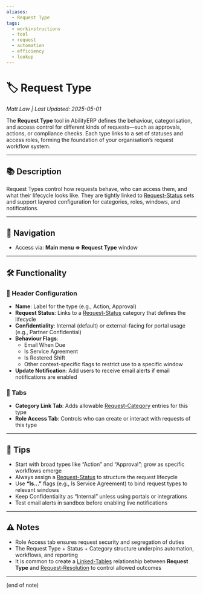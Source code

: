 ```yaml
---
aliases:
  - Request Type
tags:
  - workinstructions
  - tool
  - request
  - automation
  - efficiency
  - lookup
---
```


# 🏷️ Request Type

*Matt Law | Last Updated: 2025-05-01*

The **Request Type** tool in AbilityERP defines the behaviour, categorisation, and access control for different kinds of requests—such as approvals, actions, or compliance checks. Each type links to a set of statuses and access roles, forming the foundation of your organisation’s request workflow system.

---

## 📚 Description

Request Types control how requests behave, who can access them, and what their lifecycle looks like. They are tightly linked to [Request-Status](Request-Status.md) sets and support layered configuration for categories, roles, windows, and notifications.

---

## 🧭 Navigation

- Access via: **Main menu => Request Type** window

---

## 🛠️ Functionality

### 🔹 Header Configuration

- **Name**: Label for the type (e.g., Action, Approval)
- **Request Status**: Links to a [Request-Status](Request-Status.md) category that defines the lifecycle
- **Confidentiality**: Internal (default) or external-facing for portal usage (e.g., Partner Confidential)
- **Behaviour Flags**:
  - Email When Due
  - Is Service Agreement
  - Is Rostered Shift
  - Other context-specific flags to restrict use to a specific window
- **Update Notification**: Add users to receive email alerts if email notifications are enabled

### 🔹 Tabs

- **Category Link Tab**: Adds allowable [Request-Category](Request-Category.md) entries for this type
- **Role Access Tab**: Controls who can create or interact with requests of this type

---

## 🎯 Tips

- Start with broad types like “Action” and “Approval”; grow as specific workflows emerge
- Always assign a [Request-Status](Request-Status.md) to structure the request lifecycle
- Use **“Is...”** flags (e.g., Is Service Agreement) to bind request types to relevant windows
- Keep Confidentiality as “Internal” unless using portals or integrations
- Test email alerts in sandbox before enabling live notifications

---

## ⚠️ Notes

- Role Access tab ensures request security and segregation of duties
- The Request Type + Status + Category structure underpins automation, workflows, and reporting
- It is common to create a [Linked-Tables](Linked-Tables.md) relationship between **Request Type** and [Request-Resolution](Request-Resolution.md) to control allowed outcomes

---
(end of note)
